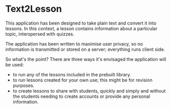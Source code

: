 # Text2Lesson

This application has been designed to take plain text and convert it into
lessons. In this context, a lesson contains information about a particular
topic, interspersed with quizzes.

The application has been written to maximise user privacy, so no information is
transmitted or stored on a server; everything runs client side.

So what's the point? There are three ways it's envisaged the application will be
used:

- to run any of the lessons included in the prebuilt library.
- to run lessons created for your own use; this might be for revision purposes.
- to create lessons to share with students, quickly and simply and without the
  students needing to create accounts or provide any personal information.

